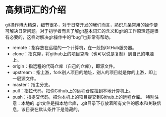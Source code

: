 # 高频词汇的介绍
git操作博大精深，细节很多，对于日常开发的我们而言，熟识几条常用的操作便可解决日常问题。对于初学者而言了解git基本词汇的含义和git的工作原理还是很有必要的，这样对解决git操作中的“bug”也非常有帮助。

* remote：指存放在远程的一个计算机，在一般指GitHub服务器。
* clone：指克隆，将github上的项目克隆（也可以说是复制）到自己的电脑上。
* origin：指远程的代码仓库（自己的仓库），即源文件。
* upstream：指上游，fork别人项目的地址，别人的项目就是你的上游，即上一层源文件。
* master：指主分支。
* pull：指拉代码，把你Github上的远程仓库拉到本地计算机上。
* push：指提交代码，把你本机上的项目提交到Github上的远程仓库。
特别注意：本地的 .git文件是指本地仓库，.git目录下存放着所有文件的版本和关联信息，该目录在默认条件下是隐藏的。
